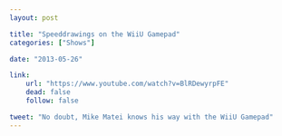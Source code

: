 ```yaml
---
layout: post

title: "Speeddrawings on the WiiU Gamepad"
categories: ["Shows"]

date: "2013-05-26"

link:
    url: "https://www.youtube.com/watch?v=BlRDewyrpFE"
    dead: false
    follow: false

tweet: "No doubt, Mike Matei knows his way with the WiiU Gamepad"
---
```

